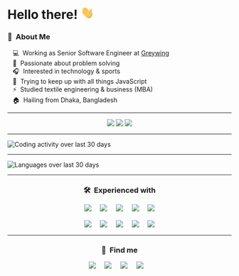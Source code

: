 <h1>Hello there! <img  src="https://raw.githubusercontent.com/ABSphreak/ABSphreak/master/gifs/Hi.gif" width="30px"></h1>

### :space_invader: &nbsp;About Me

&nbsp;&nbsp;&nbsp;:computer: &nbsp;Working as Senior Software Engineer at [Greywing](https://grey-wing.com/)\
&nbsp;&nbsp;&nbsp;:heartbeat: &nbsp;Passionate about problem solving\
&nbsp;&nbsp;&nbsp;:headphones: &nbsp;Interested in technology & sports\
&nbsp;&nbsp;&nbsp;:rocket: &nbsp;Trying to keep up with all things JavaScript\
&nbsp;&nbsp;&nbsp;:zap: &nbsp;Studied textile engineering & business (MBA)\
&nbsp;&nbsp;&nbsp;:house: &nbsp;Hailing from Dhaka, Bangladesh

---

<p align="center">
  <img width="auto" src ="https://github-readme-stats.vercel.app/api?username=kukiron&show_icons=true&count_private=true&theme=nightowl&hide_border=true&hide=issues,contribs&bg_color=00000000">
  <img width="auto" src ="https://github-readme-stats.vercel.app/api/top-langs/?username=kukiron&layout=compact&hide_border=true&theme=nightowl&bg_color=00000000&langs_count=6">
  <img width="auto" src ="https://github-readme-streak-stats.herokuapp.com?user=kukiron&theme=nightowl&hide_border=true&background=FFFFFF00">
</p>

---  

<img width="1091" alt="Coding activity over last 30 days" src="https://wakatime.com/share/@kukiron/a3bf4eec-e64e-4860-b471-32e740bc433b.png">

---

<img width="1091" alt="Languages over last 30 days" src="https://wakatime.com/share/@kukiron/1d5308be-778b-4f08-912b-659b9a90f78c.png">

---

<h3 align="center">🛠️&nbsp;&nbsp;Experienced with</h3>
<p align="center">
  <img src="https://img.shields.io/badge/JavaScript-F7DF1E?style=for-the-badge&logo=javascript&logoColor=black" />&nbsp;&nbsp;&nbsp;&nbsp;
  <img src="https://img.shields.io/badge/typescript-%23007ACC.svg?style=for-the-badge&logo=typescript&logoColor=white" />&nbsp;&nbsp;&nbsp;&nbsp;
  <img src="https://img.shields.io/badge/react-7dd7f8?style=for-the-badge&logo=react&logoColor=black" />&nbsp;&nbsp;&nbsp;&nbsp;
  <img src="https://img.shields.io/badge/react_native-%2320232a.svg?style=for-the-badge&logo=react&logoColor=%2361DAFB" />&nbsp;&nbsp;&nbsp;&nbsp;
  <img src="https://img.shields.io/badge/redux-%23593d88.svg?style=for-the-badge&logo=redux&logoColor=white" />
  <br>
  <br>
  <img src="https://img.shields.io/badge/node.js-6DA55F?style=for-the-badge&logo=node.js&logoColor=white" />&nbsp;&nbsp;&nbsp;&nbsp;
  <img src="https://img.shields.io/badge/express.js-%23404d59.svg?style=for-the-badge&logo=express&logoColor=%2361DAFB" />&nbsp;&nbsp;&nbsp;&nbsp;
  <img src="https://img.shields.io/badge/-GraphQL-E10098?style=for-the-badge&logo=graphql&logoColor=white" />&nbsp;&nbsp;&nbsp;&nbsp;
  <img src="https://img.shields.io/badge/angular-%23DD0031.svg?style=for-the-badge&logo=angular&logoColor=white" />&nbsp;&nbsp;&nbsp;&nbsp;
  <img src="https://img.shields.io/badge/AWS-%23FF9900.svg?style=for-the-badge&logo=amazon-aws&logoColor=white" />
  <br>

---

<h3 align="center">🔎&nbsp;&nbsp;Find me</h3>
<p align="center">
  <a href="mailto:kafiluddin.kiron@gmail.com?subject=Hello%20Kafil"><img src="https://img.shields.io/badge/Gmail-D14836?style=for-the-badge&logo=gmail&logoColor=white" /></a>&nbsp;&nbsp;&nbsp;&nbsp;
  <a href="https://www.facebook.com/kafiluddin.kiron"><img src="https://img.shields.io/badge/Facebook-1877F2?style=for-the-badge&logo=facebook&logoColor=white" /></a>&nbsp;&nbsp;&nbsp;&nbsp;
  <a href="https://www.twitter.com/kkiron/"><img src="https://img.shields.io/badge/Twitter-1DA1F2?style=for-the-badge&logo=twitter&logoColor=white" /></a>&nbsp;&nbsp;&nbsp;&nbsp;
  <a href="https://www.linkedin.com/in/kukiron/"><img src="https://img.shields.io/badge/LinkedIn-0077B5?style=for-the-badge&logo=linkedin&logoColor=white" /></a>&nbsp;&nbsp;&nbsp;&nbsp;
</p>

